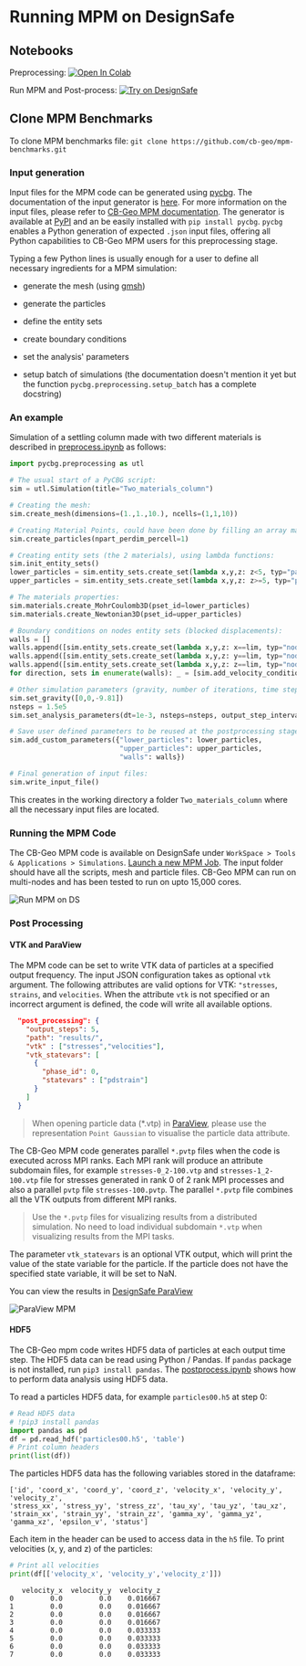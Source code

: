 # Running MPM on DesignSafe

## Notebooks

Preprocessing: [![Open In Colab](https://colab.research.google.com/assets/colab-badge.svg)](https://colab.research.google.com/github/geoelements/learn-mpm/blob/main/book/preprocess.ipynb)

Run MPM and Post-process: [![Try on DesignSafe](https://raw.githubusercontent.com/geoelements/LearnMPM/main/DesignSafe-Badge.svg)](https://jupyter.designsafe-ci.org/hub/user-redirect/notebooks/CommunityData/Use%20Case%20Products/MPM/run-mpm.ipynb)

## Clone MPM Benchmarks

To clone MPM benchmarks file: `git clone https://github.com/cb-geo/mpm-benchmarks.git`

### Input generation

Input files for the MPM code can be generated using [pycbg](https://forgemia.inra.fr/mpm-at-recover/pycbg). The documentation of the input generator is [here](https://pycbg.readthedocs.io/en/latest/). For more information on the input files, please refer to [CB-Geo MPM documentation](https://mpm.cb-geo.com/#/user/preprocess/input). The generator is available at [PyPI](https://pypi.org/project/pycbg/) and an be easily installed with `pip install pycbg`. `pycbg` enables a Python generation of expected `.json` input files, offering all Python capabilities to CB-Geo MPM users for this preprocessing stage.

Typing a few Python lines is usually enough for a user to define all necessary ingredients for a MPM simulation:

 - generate the mesh (using [gmsh](https://pypi.org/project/gmsh/))

 - generate the particles

 - define the entity sets

 - create boundary conditions

 - set the analysis' parameters

 - setup batch of simulations (the documentation doesn't mention it yet but the function `pycbg.preprocessing.setup_batch` has a complete docstring)


### An example 

Simulation of a settling column made with two different materials is described in [preprocess.ipynb]() as follows:

```python
import pycbg.preprocessing as utl

# The usual start of a PyCBG script:
sim = utl.Simulation(title="Two_materials_column")

# Creating the mesh:
sim.create_mesh(dimensions=(1.,1.,10.), ncells=(1,1,10))

# Creating Material Points, could have been done by filling an array manually:
sim.create_particles(npart_perdim_percell=1)

# Creating entity sets (the 2 materials), using lambda functions:
sim.init_entity_sets()
lower_particles = sim.entity_sets.create_set(lambda x,y,z: z<5, typ="particle")
upper_particles = sim.entity_sets.create_set(lambda x,y,z: z>=5, typ="particle")

# The materials properties:
sim.materials.create_MohrCoulomb3D(pset_id=lower_particles)
sim.materials.create_Newtonian3D(pset_id=upper_particles)

# Boundary conditions on nodes entity sets (blocked displacements):
walls = []
walls.append([sim.entity_sets.create_set(lambda x,y,z: x==lim, typ="node") for lim in [0, sim.mesh.l0]])
walls.append([sim.entity_sets.create_set(lambda x,y,z: y==lim, typ="node") for lim in [0, sim.mesh.l1]])
walls.append([sim.entity_sets.create_set(lambda x,y,z: z==lim, typ="node") for lim in [0, sim.mesh.l2]])
for direction, sets in enumerate(walls): _ = [sim.add_velocity_condition(direction, 0., es) for es in sets]

# Other simulation parameters (gravity, number of iterations, time step, ..):
sim.set_gravity([0,0,-9.81])
nsteps = 1.5e5
sim.set_analysis_parameters(dt=1e-3, nsteps=nsteps, output_step_interval=nsteps/100)

# Save user defined parameters to be reused at the postprocessing stage:
sim.add_custom_parameters({"lower_particles": lower_particles,
                           "upper_particles": upper_particles,
                           "walls": walls})

# Final generation of input files:
sim.write_input_file()
```

This creates in the working directory a folder `Two_materials_column` where all the necessary input files are located. 

### Running the MPM Code
The CB-Geo MPM code is available on DesignSafe under `WorkSpace > Tools & Applications > Simulations`. [Launch a new MPM Job](https://www.designsafe-ci.org/rw/workspace/#!/mpm-1.0.0u1). The input folder should have all the scripts, mesh and particle files. CB-Geo MPM can run on multi-nodes and has been tested to run on upto 15,000 cores. 

![Run MPM on DS](img/mpm-ds.png)

### Post Processing

#### VTK and ParaView

The MPM code can be set to write VTK data of particles at a specified output frequency. The input JSON configuration takes as optional `vtk` argument. The following attributes are valid options for VTK: `"stresses`, `strains`, and `velocities`. When the attribute `vtk` is not specified or an incorrect argument is defined, the code will write all available options.

```JSON
  "post_processing": {
    "output_steps": 5,
    "path": "results/",
    "vtk" : ["stresses","velocities"],
    "vtk_statevars": [
      {
        "phase_id": 0,
        "statevars" : ["pdstrain"]
      }
    ]
  }
```

> When opening particle data (*.vtp) in [ParaView](https://www.paraview.org/), please use the representation `Point Gaussian` to visualise the particle data attribute.


The CB-Geo MPM code generates parallel `*.pvtp` files when the code is executed across MPI ranks. Each MPI rank will produce an attribute subdomain files, for example `stresses-0_2-100.vtp` and `stresses-1_2-100.vtp` file for stresses generated in rank 0 of 2 rank MPI processes and also a parallel `pvtp` file `stresses-100.pvtp`. The parallel `*.pvtp` file combines all the VTK outputs from different MPI ranks. 

> Use the `*.pvtp` files for visualizing results from a distributed simulation. No need to load individual subdomain `*.vtp` when visualizing results from the MPI tasks.


The parameter `vtk_statevars` is an optional VTK output, which will print the value of the state variable for the particle. If the particle does not have the specified state variable, it will be set to NaN.

You can view the results in [DesignSafe ParaView](https://www.designsafe-ci.org/rw/workspace/#!/Paraview::Visualization)

![ParaView MPM](img/paraview-viz.png)


#### HDF5

The CB-Geo mpm code writes HDF5 data of particles at each output time step. The HDF5 data can be read using Python / Pandas. If `pandas` package is not installed, run `pip3 install pandas`. The [postprocess.ipynb](https://www.designsafe-ci.org/data/browser/public/designsafe.storage.community/Use%20Case%20Products/MPM) shows how to perform data analysis using HDF5 data.

To read a particles HDF5 data, for example `particles00.h5` at step 0:

```python
# Read HDF5 data
# !pip3 install pandas
import pandas as pd
df = pd.read_hdf('particles00.h5', 'table')
# Print column headers
print(list(df))
```

The particles HDF5 data has the following variables stored in the dataframe:

```
['id', 'coord_x', 'coord_y', 'coord_z', 'velocity_x', 'velocity_y', 'velocity_z', 
'stress_xx', 'stress_yy', 'stress_zz', 'tau_xy', 'tau_yz', 'tau_xz', 
'strain_xx', 'strain_yy', 'strain_zz', 'gamma_xy', 'gamma_yz', 'gamma_xz', 'epsilon_v', 'status']
```

Each item in the header can be used to access data in the `h5` file. To print velocities (x, y, and z) of the particles:

```python
# Print all velocities
print(df[['velocity_x', 'velocity_y','velocity_z']])
```

```
   velocity_x  velocity_y  velocity_z
0         0.0         0.0    0.016667
1         0.0         0.0    0.016667
2         0.0         0.0    0.016667
3         0.0         0.0    0.016667
4         0.0         0.0    0.033333
5         0.0         0.0    0.033333
6         0.0         0.0    0.033333
7         0.0         0.0    0.033333
```
